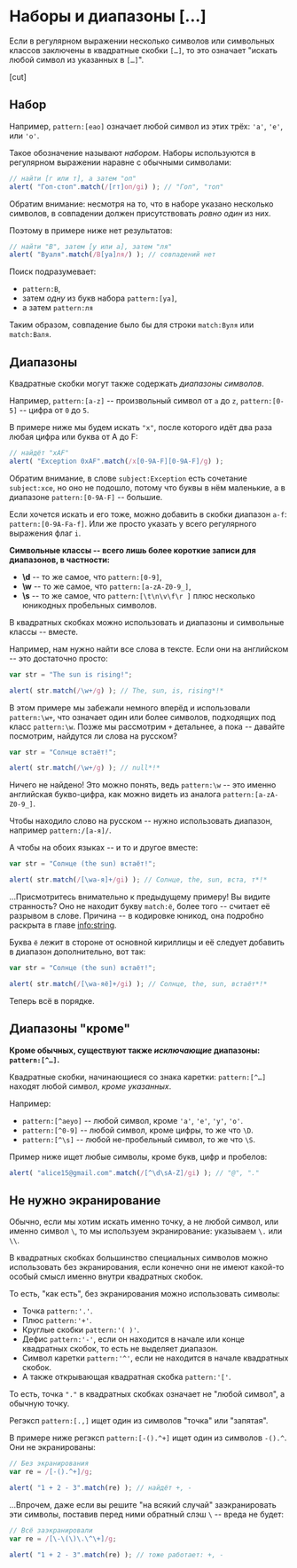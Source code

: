# Наборы и диапазоны [...]

Если в регулярном выражении несколько символов или символьных классов заключены в квадратные скобки `[…]`, то это означает "искать любой символ из указанных в `[…]`".

[cut]

## Набор

Например, `pattern:[еао]` означает любой символ из этих трёх: `'а'`, `'е'`, или `'о'`.

Такое обозначение называют *набором*. Наборы используются в регулярном выражении наравне с обычными символами:

```js run
// найти [г или т], а затем "оп"
alert( "Гоп-стоп".match(/[гт]оп/gi) ); // "Гоп", "топ"
```

Обратим внимание: несмотря на то, что в наборе указано несколько символов, в совпадении должен присутствовать *ровно один* из них.

Поэтому в примере ниже нет результатов:

```js run
// найти "В", затем [у или а], затем "ля"
alert( "Вуаля".match(/В[уа]ля/) ); // совпадений нет
```

Поиск подразумевает:

- `pattern:В`,
- затем *одну* из букв набора `pattern:[уа]`,
- а затем `pattern:ля`

Таким образом, совпадение было бы для строки `match:Вуля` или `match:Валя`.

## Диапазоны

Квадратные скобки могут также содержать *диапазоны символов*.

Например,  `pattern:[a-z]` -- произвольный символ от `a` до `z`, `pattern:[0-5]` -- цифра от `0` до `5`.

В примере ниже мы будем искать `"x"`, после которого идёт два раза любая цифра или буква от A до F:

```js run
// найдёт "xAF"
alert( "Exception 0xAF".match(/x[0-9A-F][0-9A-F]/g) );
```

Обратим внимание, в слове `subject:Exception` есть сочетание `subject:xce`, но оно не подошло, потому что буквы в нём маленькие, а в диапазоне `pattern:[0-9A-F]` -- большие.

Если хочется искать и его тоже, можно добавить в скобки диапазон `a-f`: `pattern:[0-9A-Fa-f]`. Или же просто указать у всего регулярного выражения флаг `i`.

**Символьные классы -- всего лишь более короткие записи для диапазонов, в частности:**

- **\d** -- то же самое, что `pattern:[0-9]`,
- **\w** -- то же самое, что `pattern:[a-zA-Z0-9_]`,
- **\s** -- то же самое, что `pattern:[\t\n\v\f\r ]` плюс несколько юникодных пробельных символов.

В квадратных скобках можно использовать и диапазоны и символьные классы -- вместе.

Например, нам нужно найти все слова в тексте. Если они на английском -- это достаточно просто:

```js run
var str = "The sun is rising!";

alert( str.match(/\w+/g) ); // The, sun, is, rising*!*
```

В этом примере мы забежали немного вперёд и использовали `pattern:\w+`, что означает один или более символов, подходящих под класс `pattern:\w`. Позже мы рассмотрим `+` детальнее, а пока -- давайте посмотрим, найдутся ли слова на русском?

```js run
var str = "Солнце встаёт!";

alert( str.match(/\w+/g) ); // null*!*
```

Ничего не найдено! Это можно понять, ведь `pattern:\w` -- это именно английская букво-цифра, как можно видеть из аналога `pattern:[a-zA-Z0-9_]`.

Чтобы находило слово на русском -- нужно использовать диапазон, например `pattern:/[а-я]/`.

А чтобы на обоих языках -- и то и другое вместе:

```js run
var str = "Солнце (the sun) встаёт!";

alert( str.match(/[\wа-я]+/gi) ); // Солнце, the, sun, вста, т*!*
```

...Присмотритесь внимательно к предыдущему примеру! Вы видите странность? Оно не находит букву `match:ё`, более того -- считает её разрывом в слове. Причина  -- в кодировке юникод, она подробно раскрыта в главе <info:string>.

Буква `ё` лежит в стороне от основной кириллицы и её следует добавить в диапазон дополнительно, вот так:

```js run
var str = "Солнце (the sun) встаёт!";

alert( str.match(/[\wа-яё]+/gi) ); // Солнце, the, sun, встаёт*!*
```

Теперь всё в порядке.

## Диапазоны "кроме"

**Кроме обычных, существуют также *исключающие* диапазоны: `pattern:[^…]`.**

Квадратные скобки, начинающиеся со знака каретки: `pattern:[^…]` находят любой символ, *кроме указанных*.

Например:

- `pattern:[^аеуо]` -- любой символ, кроме  `'a'`, `'e'`, `'y'`, `'o'`.
- `pattern:[^0-9]` -- любой символ, кроме цифры, то же что `\D`.
- `pattern:[^\s]` -- любой не-пробельный символ, то же что `\S`.

Пример ниже ищет любые символы, кроме букв, цифр и пробелов:

```js run
alert( "alice15@gmail.com".match(/[^\d\sA-Z]/gi) ); // "@", "."
```

## Не нужно экранирование

Обычно, если мы хотим искать именно точку, а не любой символ, или именно символ `\`, то мы используем экранирование: указываем `\.` или `\\`.

В квадратных скобках большинство специальных символов можно использовать без экранирования, если конечно они не имеют какой-то особый смысл именно внутри квадратных скобок.

То есть, "как есть", без экранирования можно использовать символы:

- Точка `pattern:'.'`.
- Плюс `pattern:'+'`.
- Круглые скобки `pattern:'( )'`.
- Дефис `pattern:'-'`, если он находится в начале или конце квадратных скобок, то есть не выделяет диапазон.
- Символ каретки `pattern:'^'`, если не находится в начале квадратных скобок.
- А также открывающая квадратная скобка `pattern:'['`.

То есть, точка `"."` в квадратных скобках означает не "любой символ", а обычную точку.

Регэксп `pattern:[.,]` ищет один из символов "точка" или "запятая".

В примере ниже регэксп `pattern:[-().^+]` ищет один из символов `-().^`. Они не экранированы:

```js run
// Без экранирования
var re = /[-().^+]/g;

alert( "1 + 2 - 3".match(re) ); // найдёт +, -
```

...Впрочем, даже если вы решите "на всякий случай" заэкранировать эти символы, поставив перед ними обратный слэш `\` -- вреда не будет:

```js run
// Всё заэкранировали
var re = /[\-\(\)\.\^\+]/g;

alert( "1 + 2 - 3".match(re) ); // тоже работает: +, -
```


